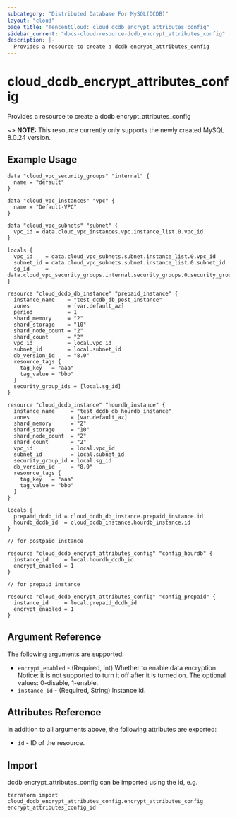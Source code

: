 ```yaml
---
subcategory: "Distributed Database For MySQL(DCDB)"
layout: "cloud"
page_title: "TencentCloud: cloud_dcdb_encrypt_attributes_config"
sidebar_current: "docs-cloud-resource-dcdb_encrypt_attributes_config"
description: |-
  Provides a resource to create a dcdb encrypt_attributes_config
---
```


# cloud_dcdb_encrypt_attributes_config

Provides a resource to create a dcdb encrypt_attributes_config

~> **NOTE:**  This resource currently only supports the newly created MySQL 8.0.24 version.

## Example Usage

```hcl
data "cloud_vpc_security_groups" "internal" {
  name = "default"
}

data "cloud_vpc_instances" "vpc" {
  name = "Default-VPC"
}

data "cloud_vpc_subnets" "subnet" {
  vpc_id = data.cloud_vpc_instances.vpc.instance_list.0.vpc_id
}

locals {
  vpc_id    = data.cloud_vpc_subnets.subnet.instance_list.0.vpc_id
  subnet_id = data.cloud_vpc_subnets.subnet.instance_list.0.subnet_id
  sg_id     = data.cloud_vpc_security_groups.internal.security_groups.0.security_group_id
}

resource "cloud_dcdb_db_instance" "prepaid_instance" {
  instance_name    = "test_dcdb_db_post_instance"
  zones            = [var.default_az]
  period           = 1
  shard_memory     = "2"
  shard_storage    = "10"
  shard_node_count = "2"
  shard_count      = "2"
  vpc_id           = local.vpc_id
  subnet_id        = local.subnet_id
  db_version_id    = "8.0"
  resource_tags {
    tag_key   = "aaa"
    tag_value = "bbb"
  }
  security_group_ids = [local.sg_id]
}

resource "cloud_dcdb_instance" "hourdb_instance" {
  instance_name     = "test_dcdb_db_hourdb_instance"
  zones             = [var.default_az]
  shard_memory      = "2"
  shard_storage     = "10"
  shard_node_count  = "2"
  shard_count       = "2"
  vpc_id            = local.vpc_id
  subnet_id         = local.subnet_id
  security_group_id = local.sg_id
  db_version_id     = "8.0"
  resource_tags {
    tag_key   = "aaa"
    tag_value = "bbb"
  }
}

locals {
  prepaid_dcdb_id = cloud_dcdb_db_instance.prepaid_instance.id
  hourdb_dcdb_id  = cloud_dcdb_instance.hourdb_instance.id
}

// for postpaid instance

resource "cloud_dcdb_encrypt_attributes_config" "config_hourdb" {
  instance_id     = local.hourdb_dcdb_id
  encrypt_enabled = 1
}

// for prepaid instance

resource "cloud_dcdb_encrypt_attributes_config" "config_prepaid" {
  instance_id     = local.prepaid_dcdb_id
  encrypt_enabled = 1
}
```

## Argument Reference

The following arguments are supported:

* `encrypt_enabled` - (Required, Int) Whether to enable data encryption. Notice: it is not supported to turn it off after it is turned on. The optional values: 0-disable, 1-enable.
* `instance_id` - (Required, String) Instance id.

## Attributes Reference

In addition to all arguments above, the following attributes are exported:

* `id` - ID of the resource.



## Import

dcdb encrypt_attributes_config can be imported using the id, e.g.

```
terraform import cloud_dcdb_encrypt_attributes_config.encrypt_attributes_config encrypt_attributes_config_id
```

